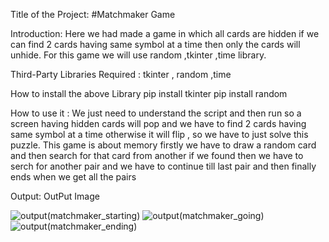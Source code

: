 Title of the Project: #Matchmaker Game

Introduction: Here we had made a game in which all cards are hidden if we can find 2 cards having same symbol at a time then only the cards will unhide. For this game we will use random ,tkinter ,time library.

Third-Party Libraries Required :
tkinter , random ,time

How to install the above Library
pip install tkinter
pip install random


How to use it :
We just need to understand the script and then run so a screen having hidden cards will pop and we have to find 2 cards having same symbol at a time otherwise it will flip , so we have to just solve this puzzle.
This game is about memory firstly we have to draw a random card and then search for that card from another if we found then we have to serch for another pair and we have to continue till last pair and then finally ends when we get all the pairs

Output:
OutPut Image

![output(matchmaker_starting)](https://user-images.githubusercontent.com/71593494/121857340-255f3000-cd13-11eb-8b45-d3a74c3e8fa4.png)
![output(matchmaker_going)](https://user-images.githubusercontent.com/71593494/121857350-285a2080-cd13-11eb-8935-740f3ecc06b2.png)
![output(matchmaker_ending)](https://user-images.githubusercontent.com/71593494/121857357-2abc7a80-cd13-11eb-8f8c-4fcd4ff4ef02.png)
